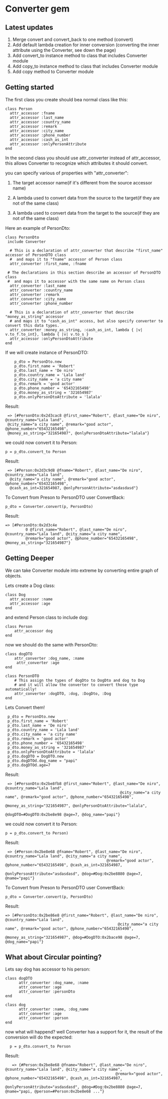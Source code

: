 Converter gem
============

Latest updates
---------------

1. Merge convert and convert_back to one method (convert)
2. Add default lambda creation for inner conversion (converting the inner attribute using the Converter, see down the page)
3. Add convert_to instance method to class that includes Converter module
4. Add copy_to instance method to class that includes Converter module
5. Add copy method to Converter module

Getting started
---------------

The first class you create should bea  normal class like this:

    class Person
      attr_accessor :fname
      attr_accessor :last_name
      attr_accessor :country_name
      attr_accessor :remark
      attr_accessor :city_name
      attr_accessor :phone_number
      attr_accessor :cash_as_int
      attr_accessor :onlyPersonAttribute
    end

In the second class you should use attr_converter instead of attr_accessor,
this allows Converter to recognize which attributes
it should convert.

you can specify various of properties with "attr_converter":

1. The target accessor name(if it's different from the source accessor name)

2. A lambda used to convert data from the source to the target(if they are not of the same class)

3. A lambda used to convert data from the target to the source(if they are not of the same class)

Here an example of PersonDto:

    class PersonDto
     include Converter

      # This is a declaration of attr_converter that describe "first_name" accessor of PersonDTO class
      #  and maps it to "fname" accessor of Person class
      attr_converter :first_name, :fname

     # The declarations in this section describe an accessor of PersonDTO class
     #  and maps it to accessor with the same name on Person class
      attr_converter :last_name
      attr_converter :country_name
      attr_converter :remark
      attr_converter :city_name
      attr_converter :phone_number

      # This is a declaration of attr_converter that describe "money_as_string" accessor
      # and maps it to "cash_as_int" access, but also specify converter to convert this data types.
      attr_converter :money_as_string, :cash_as_int, lambda { |v| v.to_f.to_int}, lambda { |v| v.to_s }
      attr_accessor :onlyPersonDtoAttribute
    end

If we will create instance of PersonDTO:

        p_dto = PersonDto.new
        p_dto.first_name = 'Robert'
        p_dto.last_name = 'De niro'
        p_dto.country_name = 'Lala land'
        p_dto.city_name = 'a city name'
        p_dto.remark = 'good actor'
        p_dto.phone_number = '65432165498'
        p_dto.money_as_string = '321654987'
        p_dto.onlyPersonDtoAttribute = 'lalala'

Result:

     => [#PersonDto:0x2d3cac8 @first_name="Robert", @last_name="De niro", @country_name="Lala land",
     @city_name="a city name", @remark="good actor", @phone_number="65432165498",
     @money_as_string="321654987", @onlyPersonDtoAttribute="lalala"}

we could now convert it to Person:

    p = p_dto.convert_to Person

Result:

     => [#Person:0x2d3c9d8 @fname="Robert", @last_name="De niro", @country_name="Lala land",
      @city_name="a city name", @remark="good actor", @phone_number="65432165498",
      @cash_as_int=321654987, @onlyPersonAttribute="asdasdasd"}

To Convert from Preson to PersonDTO user ConvertBack:

    p_dto = Converter.convert(p, PersonDto)

Result:

    => [#PersonDto:0x2d3c4e
             0 @first_name="Robert", @last_name="De niro", @country_name="Lala land", @city_name="a city name",
             @remark="good actor", @phone_number="65432165498", @money_as_string="321654987"}


Getting Deeper
-------------------

We can take Converter module into extreme by converting
entire graph of objects.

Lets create a Dog class:

    class Dog
      attr_accessor :name
      attr_accessor :age
    end

and extend Person class to include dog:

    class Person
        attr_accessor dog
    end

now we should do the same with PersonDto:

    class dogDTO
        attr_converter :dog_name, :name
         attr_converter :age
    end

    class PersonDTO
        # This assign the types of dogDto to DogDto and dog to Dog
        # and it will allow the converter to convert those type automatically!
        attr_converter :dogDTO, :dog, :DogDto, :Dog
    end

Lets Convert them!

     p_dto = PersonDto.new
     p_dto.first_name = 'Robert'
     p_dto.last_name = 'De niro'
     p_dto.country_name = 'Lala land'
     p_dto.city_name = 'a city name'
     p_dto.remark = 'good actor'
     p_dto.phone_number = '65432165498'
     p_dto.money_as_string = '321654987'
     p_dto.onlyPersonDtoAttribute = 'lalala'
     p_dto.dogDTO = DogDTO.new
     p_dto.dogDTOd.dog_name = "papi"
     p_dto.dogDTOd.age=7

Result:

     => [#PersonDto:0x2be8fb8 @first_name="Robert", @last_name="De niro", @country_name="Lala land",
                                                       @city_name="a city name", @remark="good actor", @phone_number="65432165498",
                                                       @money_as_string="321654987", @onlyPersonDtoAttribute="lalala",
                                                       @dogDTO=#DogDTO:0x2be8e98 @age=7, @dog_name="papi"}

we could now convert it to Person:

    p = p_dto.convert_to Person)

Result:

     => {#Person:0x2be8e68 @fname="Robert", @last_name="De niro", @country_name="Lala land", @city_name="a city name",
                                                 @remark="good actor", @phone_number="65432165498", @cash_as_int=321654987,
                                                 @onlyPersonAttribute="asdasdasd", @dog=#Dog:0x2be8880 @age=7, @name="papi"}


To Convert from Preson to PersonDTO user ConvertBack:

    p_dto = Converter.convert(p, PersonDto)

Result:

    => [#PersonDto:0x2be86e8 @first_name="Robert", @last_name="De niro", @country_name="Lala land",
                                                      @city_name="a city name", @remark="good actor", @phone_number="65432165498",
                                                      @money_as_string="321654987", @dog=#DogDTO:0x2bace98 @age=7, @dog_name="papi"}


What about Circular pointing?
--------------

Lets say dog has accessor to his person:

    class dogDTO
          attr_converter :dog_name, :name
          attr_converter :age
          attr_converter :personDto
    end

    class dog
          attr_converter :name, :dog_name
          attr_converter :age
          attr_converter :person
    end

now what will happend? well Converter has a support for it,
the result of the conversion will do the expected:

      p = p_dto.convert_to Person    

Result:

       => {#Person:0x2be8e68 @fname="Robert", @last_name="De niro", @country_name="Lala land", @city_name="a city name",
                                                     @remark="good actor", @phone_number="65432165498", @cash_as_int=321654987,
                                                     @onlyPersonAttribute="asdasdasd", @dog=#Dog:0x2be8880 @age=7, @name="papi, @person=#Person:0x2be8e68 ..."}

